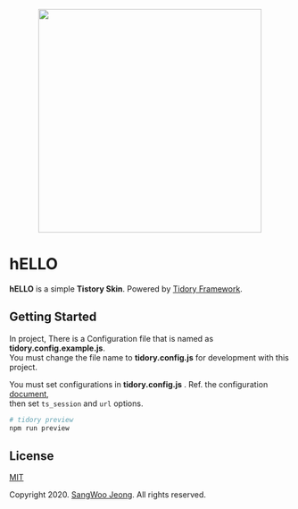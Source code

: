 <p align="center">
  <img src="https://github.com/pronist/hELLO/blob/master/images/logo.png" width="400">
</p>

# hELLO

**hELLO** is a simple **Tistory Skin**. Powered by [Tidory Framework](http://www.tidory.com).

## Getting Started

In project, There is a Configuration file that is named as **tidory.config.example.js**. \
You must change the file name to **tidory.config.js** for development with this project.

You must set configurations in **tidory.config.js** . Ref. the configuration [document](<https://tidory.com/docs/configuration/>), \
then set ```ts_session``` and ```url``` options.

```bash
# tidory preview
npm run preview
```

## License

[MIT](https://github.com/pronist/hELLO/blob/master/LICENSE)

Copyright 2020. [SangWoo Jeong](https://github.com/pronist). All rights reserved.
